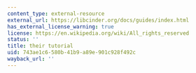 ```yaml
---
content_type: external-resource
external_url: https://libcinder.org/docs/guides/index.html
has_external_license_warning: true
license: https://en.wikipedia.org/wiki/All_rights_reserved
status: ''
title: their tutorial
uid: 743ae1c6-580b-41b9-a89e-901c928f492c
wayback_url: ''
---
```

